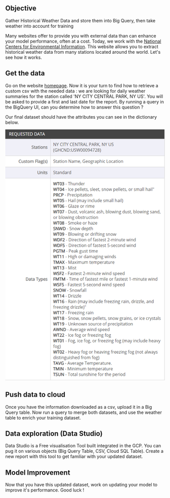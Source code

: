 ## Objective

Gather Historical Weather Data and store them into Big Query, then take weather into account for training  

Many websites offer to provide you with external data than can enhance your model performance, often at a cost. Today, we work with the [National Centers for Environmental Information](https://www.ncei.noaa.gov/). This website allows you to extract historical weather data from many stations located around the world. Let's see how it works.

## Get the data

Go on the website [homepage](https://www.ncei.noaa.gov/). Now it is your turn to find how to retrieve a custom csv with the needed data : we are looking for daily weather summaries for the station called 'NY CITY CENTRAL PARK, NY US'. You will be asked to provide a first and last date for the report. By running a query in the BigQuery UI, can you determine how to answer this question ?

Our final dataset should have the attributes you can see in the dictionary below.

![See NY Dictionary png data](NY_data_dictionary.png)

## Push data to cloud

Once you have the information downloaded as a csv, upload it in a Big Query table. Now run a query to merge both datasets, and use the weather table to enrich your training dataset.

## Data exploration (Data Studio)

Data Studio is a Free visualisation Tool built integrated in the GCP. You can pug it on various objects (Big Query Table, CSV, Cloud SQL Table). Create a new report with this tool to get familiar with your updated dataset.

## Model Improvement

Now that you have this updated dataset, work on updating your model to improve it's performance. Good luck !
